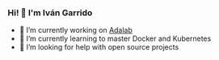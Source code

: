 ### Hi! 👋 I'm Iván Garrido

<!--
**igarridomorillas/igarridomorillas** is a ✨ _special_ ✨ repository because its `README.md` (this file) appears on your GitHub profile.

Here are some ideas to get you started:

- 🔭 I’m currently working on Adabal
- 🌱 I’m currently learning to master Docker and Kubernetes
- 👯 I’m looking to collaborate on ...
- 🤔 I’m looking for help with open source projects
- 💬 Ask me about ...
- 📫 How to reach me: ...
- 😄 Pronouns: ...
- ⚡ Fun fact: ...
-->
- 🔭 I’m currently working on [Adalab](https://adalab.es)
- 🌱 I’m currently learning to master Docker and Kubernetes
- 🤔 I’m looking for help with open source projects
